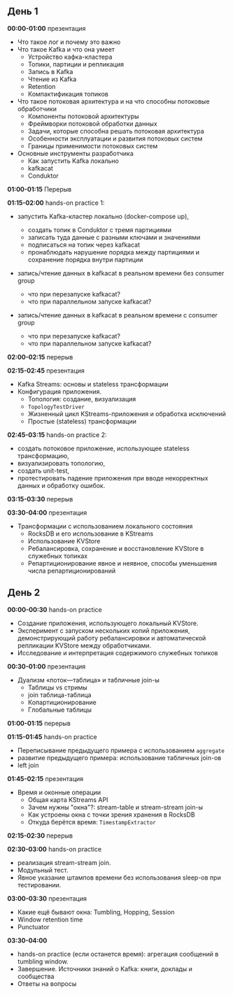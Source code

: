 ## День 1

**00:00-01:00** презентация

  - Что такое лог и почему это важно
  - Что такое Kafka и что она умеет
    - Устройство кафка-кластера
    - Топики, партиции и репликация
    - Запись в Kafka
    - Чтение из Kafka
    - Retention
    - Компактификация топиков
  - Что такое потоковая архитектура и на что способны потоковые обработчики
    - Компоненты потоковой архитектуры
    - Фреймворки потоковой обработки данных
    - Задачи, которые способна решать потоковая архитектура
    - Особенности эксплуатации и развития потоковых систем
    - Границы применимости потоковых систем
  - Основные инструменты разработчика
    - Как запустить Kafka локально
    - kafkacat
    - Conduktor 

**01:00-01:15** Перерыв 

**01:15-02:00** hands-on practice 1: 

* запустить Kafka-кластер локально (docker-compose up), 
  * создать топик в Conduktor с тремя партициями
  * записать туда данные с разными ключами и значениями
  * подписаться на топик через kafkacat
  * пронаблюдать нарушение порядка между партициями и сохранение порядка внутри партиции

* запись/чтение данных в kafkacat в реальном времени без consumer group
  * что при перезапуске kafkacat? 
  * что при параллельном запуске kafkacat?

* запись/чтение данных в kafkacat в реальном времени c consumer group
  * что при перезапуске kafkacat? 
  * что при параллельном запуске kafkacat?

**02:00-02:15** перерыв

**02:15-02:45** презентация

* Kafka Streams: основы и stateless трансформации
* Конфигурация приложения. 
  * Топология: создание, визуализация
  * `TopologyTestDriver`
  * Жизненный цикл KStreams-приложения и обработка исключений
  * Простые (stateless) трансформации 

**02:45-03:15** hands-on practice 2: 

* создать потоковое приложение, использующее stateless трансформацию, 
* визуализировать топологию,
* создать unit-test, 
* протестировать падение приложения при вводе некорректных данных и обработку ошибок.

**03:15-03:30** перерыв

**03:30-04:00** презентация

* Трансформации с использованием локального состояния
  * RocksDB и его использование в KStreams
  * Использование KVStore
  * Ребалансировка, сохранение и восстановление KVStore в служебных топиках
  * Репартиционирование явное и неявное, способы уменьшения числа репартиционирований

## День 2

**00:00-00:30** hands-on practice 

* Создание приложения, использующего локальный KVStore. 
* Эксперимент с запуском нескольких копий приложения, демонстрирующий работу ребалансировки и автоматической репликации KVStore между обработчиками. 
* Исследование и интерпретация содержимого служебных топиков

**00:30-01:00** презентация  

* Дуализм «поток—таблица» и табличные join-ы
  * Таблицы vs стримы
  * join таблица-таблица
  * Копартиционирование
  * Глобальные таблицы
  
**01:00-01:15** перерыв
 
**01:15-01:45** hands-on practice 

* Переписывание предыдущего примера с использованием `aggregate`
* развитие предыдущего примера: использование табличных join-ов
* left join

**01:45-02:15** презентация

* Время и оконные операции
  * Общая карта KStreams API
  * Зачем нужны "окна"?: stream-table и stream-stream join-ы
  * Как устроены окна с точки зрения хранения в RocksDB
  * Откуда берётся время: `TimestampExtractor`

**02:15-02:30** перерыв

**02:30-03:00** hands-on practice 
 
* реализация stream-stream join. 
* Модульный тест. 
* Явное указание штампов времени без использования sleep-ов при тестировании.

**03:00-03:30** презентация

* Какие ещё бывают окна: Tumbling, Hopping, Session
* Window retention time
* Punctuator

**03:30-04:00** 
* hands-on practice (если останется время): агрегация сообщений в tumbling window.
* Завершение. Источники знаний о Kafka: книги, доклады и сообщества
* Ответы на вопросы
